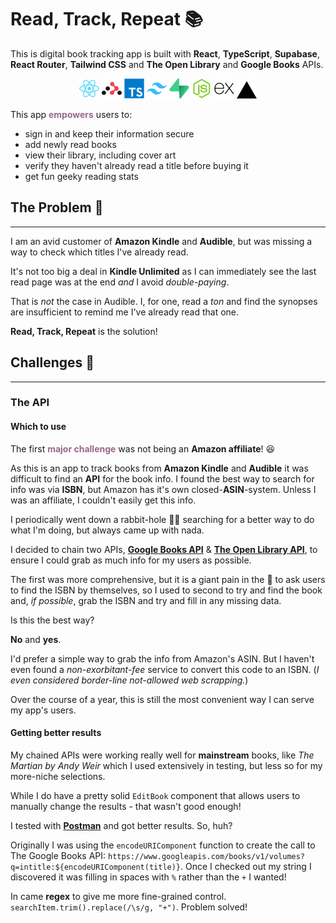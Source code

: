 # Read, Track, Repeat 📚

This is digital book tracking app is built with **React**, **TypeScript**, **Supabase**, **React Router**, **Tailwind CSS** and **The Open Library** and **Google Books** APIs.

<p align="center">
  <img src="react.png" style="width: 32px" />
  <img src="react-router.png" style="width: 32px" />
  <img src="typescript.png" style="width: 32px" />
  <img src="tailwind.png" style="width: 32px" />
  <img src="supabase.png" style="width: 32px" />
  <img src="node.png" style="width: 32px" />
  <img src="express.png" style="width: 32px" />
  <img src="vercel.png" style="width: 32px" />
</p>

This app **<span style="color: #996888">empowers</span>** users to:
- sign in and keep their information secure
- add newly read books
- view their library, including cover art
- verify they haven't already read a title before buying it
- get fun geeky reading stats

##  The Problem 🧩
<hr>
 
I am an avid customer of **Amazon Kindle** and **Audible**, but was missing a way to check which titles I've already read.  

It's not too big a deal in **Kindle Unlimited** as I can immediately see the last read page was at the end *and* I avoid *double-paying*.  

That is *not* the case in Audible.  I, for one, read a *ton* and find the synopses are insufficient to remind me I've already read that one. 

**Read, Track, Repeat** is the solution!   

## Challenges 🤔
<hr>

### The API

#### Which to use

The first **<span style="color: #996888">major challenge</span>** was not being an **Amazon affiliate**!  😆  

As this is an app to track books from **Amazon Kindle** and **Audible** it was difficult to find an **API** for the book info.  I found the best way to search for info was via **ISBN**, but Amazon has it's own closed-**ASIN**-system.  Unless I was an affiliate, I couldn't easily get this info.  

I periodically went down a rabbit-hole 🎩🐰 searching for a better way to do what I'm doing, but always came up with nada.

I decided to chain two APIs, **[Google Books API](https://developers.google.com/books)** & **[The Open Library API](https://openlibrary.org/dev/docs/api/books)**, to ensure I could grab as much info for my users as possible.  

The first was more comprehensive, but it is a giant pain in the 🍑 to ask users to find the ISBN by themselves, so I used to second to try and find the book and, *if possible*, grab the ISBN and try and fill in any missing data.  

Is this the best way?  

**No** and **yes**.

I'd prefer a simple way to grab the info from Amazon's ASIN.  But I haven't even found a *non-exorbitant-fee* service to convert this code to an ISBN. (*I even considered border-line not-allowed web scrapping.*)

Over the course of a year, this is still the most convenient way I can serve my app's users.

#### Getting better results

My chained APIs were working really well for **mainstream** books, like *The Martian by Andy Weir* which I used extensively in testing, but less so for my more-niche selections.

While I do have a pretty solid `EditBook` component that allows users to manually change the results - that wasn't good enough!

I tested with **[Postman](https://www.postman.com/)** and got better results.  So, huh?

Originally I was using the `encodeURIComponent` function to create the call to The Google Books API: `https://www.googleapis.com/books/v1/volumes?q=intitle:${encodeURIComponent(title)}`.  Once I checked out my string I discovered it was filling in spaces with `%` rather than the `+` I wanted!  

In came **regex** to give me more fine-grained control.  `searchItem.trim().replace(/\s/g, "+")`.  Problem solved!
  

